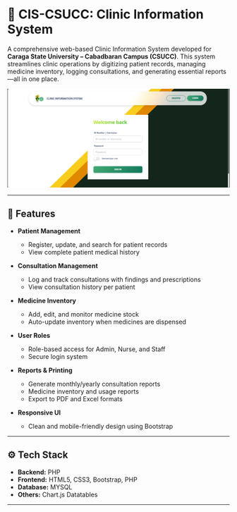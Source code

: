 # 🏥 CIS-CSUCC: Clinic Information System

A comprehensive web-based Clinic Information System developed for **Caraga State University – Cabadbaran Campus (CSUCC)**. This system streamlines clinic operations by digitizing patient records, managing medicine inventory, logging consultations, and generating essential reports—all in one place.

![CIS-CSUCC Screenshot](https://github.com/john-cabintoy-97/cis-csucc/blob/main/screenshots/login.png)

---

## 🚀 Features

- **Patient Management**
  - Register, update, and search for patient records
  - View complete patient medical history

- **Consultation Management**
  - Log and track consultations with findings and prescriptions
  - View consultation history per patient

- **Medicine Inventory**
  - Add, edit, and monitor medicine stock
  - Auto-update inventory when medicines are dispensed

- **User Roles**
  - Role-based access for Admin, Nurse, and Staff
  - Secure login system

- **Reports & Printing**
  - Generate monthly/yearly consultation reports
  - Medicine inventory and usage reports
  - Export to PDF and Excel formats

- **Responsive UI**
  - Clean and mobile-friendly design using Bootstrap

---

## ⚙️ Tech Stack

- **Backend:** PHP
- **Frontend:** HTML5, CSS3, Bootstrap, PHP
- **Database:** MYSQL
- **Others:** Chart.js Datatables

---
